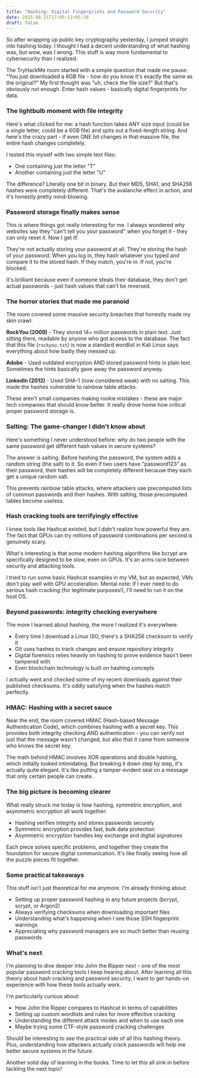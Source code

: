 ```yaml
---
title: "Hashing: Digital Fingerprints and Password Security"
date: 2025-08-21T17:05:11+05:30
draft: false
---
```


So after wrapping up public key cryptography yesterday, I jumped straight into hashing today. I thought I had a decent understanding of what hashing was, but wow, was I wrong. This stuff is way more fundamental to cybersecurity than I realized.

The TryHackMe room started with a simple question that made me pause: "You just downloaded a 6GB file - how do you know it's exactly the same as the original?" My first thought was "uh, check the file size?" But that's obviously not enough. Enter hash values - basically digital fingerprints for data.

### The lightbulb moment with file integrity

Here's what clicked for me: a hash function takes ANY size input (could be a single letter, could be a 6GB file) and spits out a fixed-length string. And here's the crazy part - if even ONE bit changes in that massive file, the entire hash changes completely.

I tested this myself with two simple text files:
- One containing just the letter "T" 
- Another containing just the letter "U"

The difference? Literally one bit in binary. But their MD5, SHA1, and SHA256 hashes were completely different. That's the avalanche effect in action, and it's honestly pretty mind-blowing.

### Password storage finally makes sense

This is where things got really interesting for me. I always wondered why websites say they "can't tell you your password" when you forget it - they can only reset it. Now I get it!

They're not actually storing your password at all. They're storing the hash of your password. When you log in, they hash whatever you typed and compare it to the stored hash. If they match, you're in. If not, you're blocked.

It's brilliant because even if someone steals their database, they don't get actual passwords - just hash values that can't be reversed.

### The horror stories that made me paranoid

The room covered some massive security breaches that honestly made my skin crawl:

**RockYou (2009)** - They stored 14+ million passwords in plain text. Just sitting there, readable by anyone who got access to the database. The fact that this file (`rockyou.txt`) is now a standard wordlist in Kali Linux says everything about how badly they messed up.

**Adobe** - Used outdated encryption AND stored password hints in plain text. Sometimes the hints basically gave away the password anyway. 

**LinkedIn (2012)** - Used SHA-1 (now considered weak) with no salting. This made the hashes vulnerable to rainbow table attacks.

These aren't small companies making rookie mistakes - these are major tech companies that should know better. It really drove home how critical proper password storage is.

### Salting: The game-changer I didn't know about

Here's something I never understood before: why do two people with the same password get different hash values in secure systems?

The answer is salting. Before hashing the password, the system adds a random string (the salt) to it. So even if two users have "password123" as their password, their hashes will be completely different because they each get a unique random salt.

This prevents rainbow table attacks, where attackers use precomputed lists of common passwords and their hashes. With salting, those precomputed tables become useless.

### Hash cracking tools are terrifyingly effective

I knew tools like Hashcat existed, but I didn't realize how powerful they are. The fact that GPUs can try millions of password combinations per second is genuinely scary. 

What's interesting is that some modern hashing algorithms like bcrypt are specifically designed to be slow, even on GPUs. It's an arms race between security and attacking tools.

I tried to run some basic Hashcat examples in my VM, but as expected, VMs don't play well with GPU acceleration. Mental note: if I ever need to do serious hash cracking (for legitimate purposes!), I'll need to run it on the host OS.

### Beyond passwords: integrity checking everywhere

The more I learned about hashing, the more I realized it's everywhere:

- Every time I download a Linux ISO, there's a SHA256 checksum to verify it
- Git uses hashes to track changes and ensure repository integrity
- Digital forensics relies heavily on hashing to prove evidence hasn't been tampered with
- Even blockchain technology is built on hashing concepts

I actually went and checked some of my recent downloads against their published checksums. It's oddly satisfying when the hashes match perfectly.

### HMAC: Hashing with a secret sauce

Near the end, the room covered HMAC (Hash-based Message Authentication Code), which combines hashing with a secret key. This provides both integrity checking AND authentication - you can verify not just that the message wasn't changed, but also that it came from someone who knows the secret key.

The math behind HMAC involves XOR operations and double hashing, which initially looked intimidating. But breaking it down step by step, it's actually quite elegant. It's like putting a tamper-evident seal on a message that only certain people can create.

### The big picture is becoming clearer

What really struck me today is how hashing, symmetric encryption, and asymmetric encryption all work together:

- Hashing verifies integrity and stores passwords securely
- Symmetric encryption provides fast, bulk data protection
- Asymmetric encryption handles key exchange and digital signatures

Each piece solves specific problems, and together they create the foundation for secure digital communication. It's like finally seeing how all the puzzle pieces fit together.

### Some practical takeaways

This stuff isn't just theoretical for me anymore. I'm already thinking about:

- Setting up proper password hashing in any future projects (bcrypt, scrypt, or Argon2)
- Always verifying checksums when downloading important files
- Understanding what's happening when I see those SSH fingerprint warnings
- Appreciating why password managers are so much better than reusing passwords

### What's next

I'm planning to dive deeper into John the Ripper next - one of the most popular password cracking tools I keep hearing about. After learning all this theory about hash cracking and password security, I want to get hands-on experience with how these tools actually work.

I'm particularly curious about:
- How John the Ripper compares to Hashcat in terms of capabilities
- Setting up custom wordlists and rules for more effective cracking
- Understanding the different attack modes and when to use each one
- Maybe trying some CTF-style password cracking challenges

Should be interesting to see the practical side of all this hashing theory. Plus, understanding how attackers actually crack passwords will help me better secure systems in the future.

Another solid day of learning in the books. Time to let this all sink in before tackling the next topic!